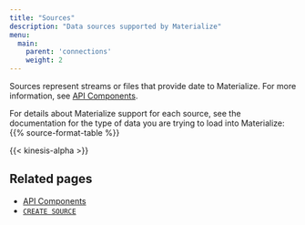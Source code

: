```yaml
---
title: "Sources"
description: "Data sources supported by Materialize"
menu:
  main:
    parent: 'connections'
    weight: 2
---
```


Sources represent streams or files that provide date to Materialize. For more information, see [API Components](../../overview/api-components).

For details about Materialize support for each source, see the documentation for the type of data you are trying to load into Materialize:
{{% source-format-table %}}

{{< kinesis-alpha >}}

## Related pages

- [API Components](../../overview/api-components)
- [`CREATE SOURCE`](../../sql/create-source)
